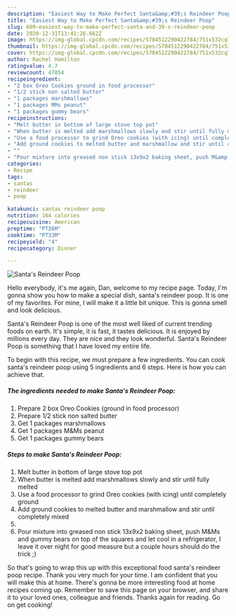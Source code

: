 ```yaml
---
description: "Easiest Way to Make Perfect Santa&amp;#39;s Reindeer Poop"
title: "Easiest Way to Make Perfect Santa&amp;#39;s Reindeer Poop"
slug: 609-easiest-way-to-make-perfect-santa-and-39-s-reindeer-poop
date: 2020-12-31T11:41:26.662Z
image: https://img-global.cpcdn.com/recipes/5704512290422784/751x532cq70/santas-reindeer-poop-recipe-main-photo.jpg
thumbnail: https://img-global.cpcdn.com/recipes/5704512290422784/751x532cq70/santas-reindeer-poop-recipe-main-photo.jpg
cover: https://img-global.cpcdn.com/recipes/5704512290422784/751x532cq70/santas-reindeer-poop-recipe-main-photo.jpg
author: Rachel Hamilton
ratingvalue: 4.7
reviewcount: 47054
recipeingredient:
- "2 box Oreo Cookies ground in food processor"
- "1/2 stick non salted butter"
- "1 packages marshmallows"
- "1 packages MMs peanut"
- "1 packages gummy bears"
recipeinstructions:
- "Melt butter in bottom of large stove top pot"
- "When butter is melted add marshmallows slowly and stir until fully melted"
- "Use a food processor to grind Oreo cookies (with icing) until completely ground"
- "Add ground cookies to melted butter and marshmallow and stir until completely mixed"
- ""
- "Pour mixture into greased non stick 13x9x2 baking sheet, push M&amp;Ms and gummy bears on top of the squares and let cool in a refrigerator, I leave it over night for good measure but a couple hours should do the trick ;)"
categories:
- Recipe
tags:
- santas
- reindeer
- poop

katakunci: santas reindeer poop 
nutrition: 164 calories
recipecuisine: American
preptime: "PT26M"
cooktime: "PT33M"
recipeyield: "4"
recipecategory: Dinner

---
```



![Santa&#39;s Reindeer Poop](https://img-global.cpcdn.com/recipes/5704512290422784/751x532cq70/santas-reindeer-poop-recipe-main-photo.jpg)

Hello everybody, it's me again, Dan, welcome to my recipe page. Today, I'm gonna show you how to make a special dish, santa&#39;s reindeer poop. It is one of my favorites. For mine, I will make it a little bit unique. This is gonna smell and look delicious.



Santa&#39;s Reindeer Poop is one of the most well liked of current trending foods on earth. It's simple, it is fast, it tastes delicious. It is enjoyed by millions every day. They are nice and they look wonderful. Santa&#39;s Reindeer Poop is something that I have loved my entire life.


To begin with this recipe, we must prepare a few ingredients. You can cook santa&#39;s reindeer poop using 5 ingredients and 6 steps. Here is how you can achieve that.

<!--inarticleads1-->

##### The ingredients needed to make Santa&#39;s Reindeer Poop:

1. Prepare 2 box Oreo Cookies (ground in food processor)
1. Prepare 1/2 stick non salted butter
1. Get 1 packages marshmallows
1. Get 1 packages M&amp;Ms peanut
1. Get 1 packages gummy bears




<!--inarticleads2-->

##### Steps to make Santa&#39;s Reindeer Poop:

1. Melt butter in bottom of large stove top pot
1. When butter is melted add marshmallows slowly and stir until fully melted
1. Use a food processor to grind Oreo cookies (with icing) until completely ground
1. Add ground cookies to melted butter and marshmallow and stir until completely mixed
1. 
1. Pour mixture into greased non stick 13x9x2 baking sheet, push M&amp;Ms and gummy bears on top of the squares and let cool in a refrigerator, I leave it over night for good measure but a couple hours should do the trick ;)




So that's going to wrap this up with this exceptional food santa&#39;s reindeer poop recipe. Thank you very much for your time. I am confident that you will make this at home. There's gonna be more interesting food at home recipes coming up. Remember to save this page on your browser, and share it to your loved ones, colleague and friends. Thanks again for reading. Go on get cooking!
